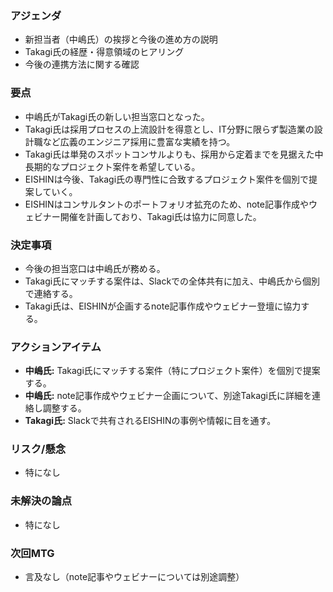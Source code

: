 ### アジェンダ
- 新担当者（中嶋氏）の挨拶と今後の進め方の説明
- Takagi氏の経歴・得意領域のヒアリング
- 今後の連携方法に関する確認

### 要点
- 中嶋氏がTakagi氏の新しい担当窓口となった。
- Takagi氏は採用プロセスの上流設計を得意とし、IT分野に限らず製造業の設計職など広義のエンジニア採用に豊富な実績を持つ。
- Takagi氏は単発のスポットコンサルよりも、採用から定着までを見据えた中長期的なプロジェクト案件を希望している。
- EISHINは今後、Takagi氏の専門性に合致するプロジェクト案件を個別で提案していく。
- EISHINはコンサルタントのポートフォリオ拡充のため、note記事作成やウェビナー開催を計画しており、Takagi氏は協力に同意した。

### 決定事項
- 今後の担当窓口は中嶋氏が務める。
- Takagi氏にマッチする案件は、Slackでの全体共有に加え、中嶋氏から個別で連絡する。
- Takagi氏は、EISHINが企画するnote記事作成やウェビナー登壇に協力する。

### アクションアイテム
- **中嶋氏:** Takagi氏にマッチする案件（特にプロジェクト案件）を個別で提案する。
- **中嶋氏:** note記事作成やウェビナー企画について、別途Takagi氏に詳細を連絡し調整する。
- **Takagi氏:** Slackで共有されるEISHINの事例や情報に目を通す。

### リスク/懸念
- 特になし

### 未解決の論点
- 特になし

### 次回MTG
- 言及なし（note記事やウェビナーについては別途調整）
